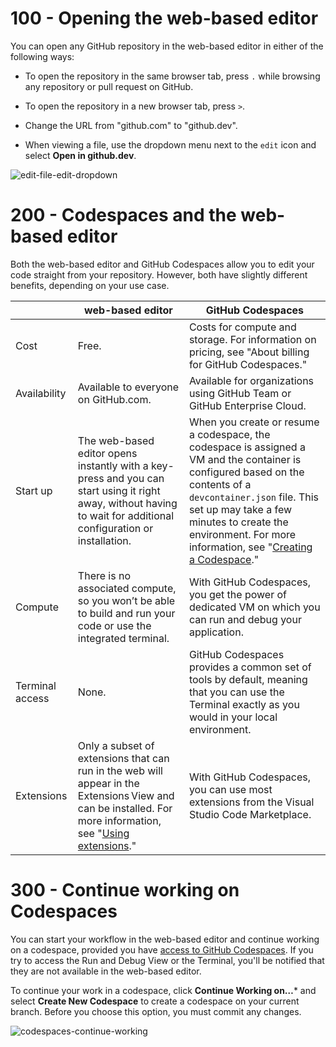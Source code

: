 # 100 - Opening the web-based editor

You can open any GitHub repository in the web-based editor in either of the following ways:

- To open the repository in the same browser tab, press ```.``` while browsing any repository or pull request on GitHub.

- To open the repository in a new browser tab, press ```>```.

- Change the URL from "github.com" to "github.dev".

- When viewing a file, use the dropdown menu next to the ```edit``` icon and select **Open in github.dev**.

![edit-file-edit-dropdown](https://user-images.githubusercontent.com/1499433/200333735-7630aa61-4b75-43a5-ab0e-673528a61de5.png)


# 200 - Codespaces and the web-based editor

Both the web-based editor and GitHub Codespaces allow you to edit your code straight from your repository. However, both have slightly different benefits, depending on your use case.

| | web-based editor | GitHub Codespaces |
| -- | -- | -- |
| Cost | Free. | Costs for compute and storage. For information on pricing, see "About billing for GitHub Codespaces." |
| Availability | Available to everyone on GitHub.com. | Available for organizations using GitHub Team or GitHub Enterprise Cloud. |
| Start up | The web-based editor opens instantly with a key-press and you can start using it right away, without having to wait for additional configuration or installation. | When you create or resume a codespace, the codespace is assigned a VM and the container is configured based on the contents of a ```devcontainer.json``` file. This set up may take a few minutes to create the environment. For more information, see "[Creating a Codespace](https://docs.github.com/en/codespaces/developing-in-codespaces/creating-a-codespace)." |
| Compute | There is no associated compute, so you won’t be able to build and run your code or use the integrated terminal. | With GitHub Codespaces, you get the power of dedicated VM on which you can run and debug your application. |
| Terminal access | None. | GitHub Codespaces provides a common set of tools by default, meaning that you can use the Terminal exactly as you would in your local environment. |
| Extensions | Only a subset of extensions that can run in the web will appear in the Extensions View and can be installed. For more information, see "[Using extensions](https://docs.github.com/en/codespaces/the-githubdev-web-based-editor#using-extensions)." | With GitHub Codespaces, you can use most extensions from the Visual Studio Code Marketplace. |

# 300 - Continue working on Codespaces

You can start your workflow in the web-based editor and continue working on a codespace, provided you have [access to GitHub Codespaces](https://docs.github.com/en/codespaces/developing-in-codespaces/creating-a-codespace#access-to-codespaces). If you try to access the Run and Debug View or the Terminal, you'll be notified that they are not available in the web-based editor.

To continue your work in a codespace, click **Continue Working on…*** and select **Create New Codespace** to create a codespace on your current branch. Before you choose this option, you must commit any changes.

![codespaces-continue-working](https://user-images.githubusercontent.com/1499433/200342170-e2e1b467-e272-4b36-8ba8-e8d1593a3026.png)